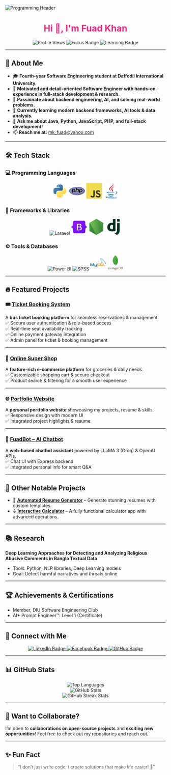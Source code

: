 ![Programming Header](https://i.imgur.com/wAwya3k.jpeg)

<h1 align="center" style="color: #f72585;">Hi 👋, I'm Fuad Khan</h1>

<p align="center"> 
  <img src="https://komarev.com/ghpvc/?username=fuad-khan&label=Profile%20Views&color=0e75b6&style=flat-square" alt="Profile Views" /> 
  <img src="https://img.shields.io/badge/Focus-Software%20Engineering-%23f72585?style=flat-square" alt="Focus Badge" />
  <img src="https://img.shields.io/badge/Learning-Backend%20%26%20AI-%2385c1e9?style=flat-square" alt="Learning Badge" />
</p>

---

## 🌟 About Me  
- 🎓 **Fourth-year Software Engineering student at Daffodil International University.**  
- 🎯 **Motivated and detail-oriented Software Engineer with hands-on experience in full-stack development & research.**  
- 🔭 **Passionate about backend engineering, AI, and solving real-world problems.**  
- 🌱 **Currently learning modern backend frameworks, AI tools & data analysis.**  
- 💬 **Ask me about Java, Python, JavaScript, PHP, and full-stack development!**  
- 📫 **Reach me at:** [mk_fuad@yahoo.com](mailto:mk_fuad@yahoo.com)  

---

## 🛠️ Tech Stack  

### 💻 Programming Languages  
<p align="center">
  <img src="https://raw.githubusercontent.com/devicons/devicon/master/icons/python/python-original.svg" alt="Python" width="50" height="50"/>
  <img src="https://raw.githubusercontent.com/devicons/devicon/master/icons/php/php-original.svg" alt="PHP" width="50" height="50"/>
  <img src="https://raw.githubusercontent.com/devicons/devicon/master/icons/javascript/javascript-original.svg" alt="JavaScript" width="50" height="50"/>
  <img src="https://raw.githubusercontent.com/devicons/devicon/master/icons/java/java-original.svg" alt="Java" width="50" height="50"/>
</p>

### 🚀 Frameworks & Libraries  
<p align="center">
  <img src="https://cdn.worldvectorlogo.com/logos/laravel-2.svg" alt="Laravel" width="50" height="50"/> 
  <img src="https://raw.githubusercontent.com/devicons/devicon/master/icons/bootstrap/bootstrap-original.svg" alt="Bootstrap" width="50" height="50"/> 
  <img src="https://raw.githubusercontent.com/devicons/devicon/master/icons/nodejs/nodejs-original.svg" alt="Node.js" width="50" height="50"/>
  <img src="https://raw.githubusercontent.com/devicons/devicon/master/icons/django/django-plain.svg" alt="Django" width="50" height="50"/>
</p>

### ⚙️ Tools & Databases  
<p align="center">
  <img src="https://www.vectorlogo.zone/logos/microsoft_powerbi/microsoft_powerbi-icon.svg" alt="Power BI" width="50" height="50"/> 
  <img src="https://upload.wikimedia.org/wikipedia/commons/e/ea/SPSS_logo.svg" alt="SPSS" width="50" height="50"/> 
  <img src="https://raw.githubusercontent.com/devicons/devicon/master/icons/mysql/mysql-original-wordmark.svg" alt="MySQL" width="50" height="50"/>
  <img src="https://raw.githubusercontent.com/devicons/devicon/master/icons/mongodb/mongodb-original-wordmark.svg" alt="MongoDB" width="50" height="50"/>
</p>

---

## 🔥 Featured Projects  

### 🎟 [Ticket Booking System](https://github.com/Fuad-Khan/Ticket-Booking-System)  
A **bus ticket booking platform** for seamless reservations & management.  
✅ Secure user authentication & role-based access  
✅ Real-time seat availability tracking  
✅ Online payment gateway integration  
✅ Admin panel for ticket & booking management  

---

### 🛒 [Online Super Shop](https://github.com/Fuad-Khan/Online-Super-Shop-Website)  
A **feature-rich e-commerce platform** for groceries & daily needs.  
✅ Customizable shopping cart & secure checkout  
✅ Product search & filtering for a smooth user experience  

---

### 🌐 [Portfolio Website](https://my-portfolio-eight-lime-93.vercel.app/)  
A **personal portfolio website** showcasing my projects, resume & skills.  
✅ Responsive design with modern UI  
✅ Integrated project highlights & resume  

---

### 🤖 [FuadBot – AI Chatbot](https://fuadbot-ui.vercel.app/)  
A **web-based chatbot assistant** powered by LLaMA 3 (Groq) & OpenAI APIs.  
✅ Chat UI with Express backend  
✅ Integrated personal info for smart Q&A  

---

## 📁 Other Notable Projects  
- 📄 **[Automated Resume Generator](https://github.com/Fuad-Khan/Automated-Resume-Generator-with-Custom-Templates)** – Generate stunning resumes with custom templates.  
- ➗ **[Interactive Calculator](https://github.com/Fuad-Khan/Canculator)** – A fully functional calculator app with advanced operations.  

---

## 📚 Research  
**Deep Learning Approaches for Detecting and Analyzing Religious Abusive Comments in Bangla Textual Data**  
- Tools: Python, NLP libraries, Deep Learning models  
- Goal: Detect harmful narratives and threats online  

---

## 🏆 Achievements & Certifications  
- Member, DIU Software Engineering Club  
- AI+ Prompt Engineer™: Level 1 (Certificate)  

---

## 🔗 Connect with Me  
<p align="center">
  <a href="https://linkedin.com/in/fuad-khan-a2a821257" target="blank">
    <img src="https://img.shields.io/badge/LinkedIn-Connect-blue?style=for-the-badge&logo=linkedin" alt="LinkedIn Badge" />
  </a>
  <a href="https://fb.com/mk.fuad.184" target="blank">
    <img src="https://img.shields.io/badge/Facebook-Profile-%230e76a8?style=for-the-badge&logo=facebook" alt="Facebook Badge" />
  </a>
  <a href="https://github.com/Fuad-Khan" target="blank">
    <img src="https://img.shields.io/badge/GitHub-Follow-black?style=for-the-badge&logo=github" alt="GitHub Badge" />
  </a>
</p>

---

## 📊 GitHub Stats  
<p align="center">
  <img src="https://github-readme-stats.vercel.app/api/top-langs/?username=fuad-khan&layout=compact&theme=radical" alt="Top Languages" />
  <br>
  <img src="https://github-readme-stats.vercel.app/api?username=fuad-khan&show_icons=true&theme=radical" alt="GitHub Stats" />
  <br>
  <img src="https://github-readme-streak-stats.herokuapp.com/?user=fuad-khan&theme=radical" alt="GitHub Streak Stats" />
</p>

---

## 🔭 Want to Collaborate?  
I’m open to **collaborations on open-source projects** and **exciting new opportunities**! Feel free to check out my repositories and reach out.  

---

## ✨ Fun Fact  
> "I don’t just write code; I create solutions that make life easier! 🚀"

